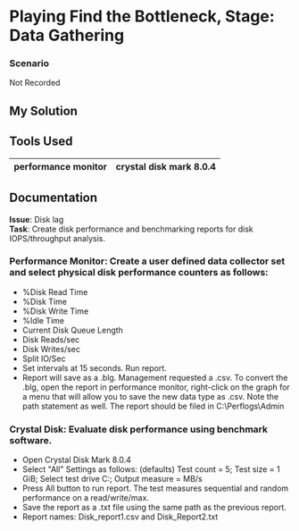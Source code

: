 # Playing Find the Bottleneck, Stage: Data Gathering

### Scenario
Not Recorded

## My Solution

## Tools Used
| performance monitor | crystal disk mark 8.0.4 | 
| :--- | :--- |

## Documentation
**Issue**: Disk lag <br>
**Task**: Create disk performance and benchmarking reports for disk IOPS/throughput analysis. <br>

### Performance Monitor: Create a user defined data collector set and select physical disk performance counters as follows: 
 - %Disk Read Time
 - %Disk Time
 - %Disk Write Time
 - %Idle Time
 - Current Disk Queue Length
 - Disk Reads/sec
 - Disk Writes/sec
 - Split IO/Sec
 - Set intervals at 15 seconds. Run report.
 - Report will save as a .blg. Management requested a .csv. To convert the .blg, open the report in performance monitor, right-click on the graph for a menu that will allow you to save the new data type as .csv. Note the path statement as well. The report should be filed in C:\Perflogs\Admin

### Crystal Disk: Evaluate disk performance using benchmark software.
 - Open Crystal Disk Mark 8.0.4
 - Select "All" Settings as follows: (defaults) Test count = 5; Test size = 1 GiB; Select test drive C:; Output measure = MB/s
 - Press All button to run report. The test measures sequential and random performance on a read/write/max.
 - Save the report as a .txt file using the same path as the previous report.
 - Report names: Disk_report1.csv and Disk_Report2.txt
